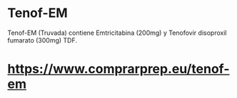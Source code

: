 # Tenof-EM
Tenof-EM (Truvada) contiene Emtricitabina (200mg) y Tenofovir disoproxil fumarato (300mg) TDF. 
# https://www.comprarprep.eu/tenof-em
